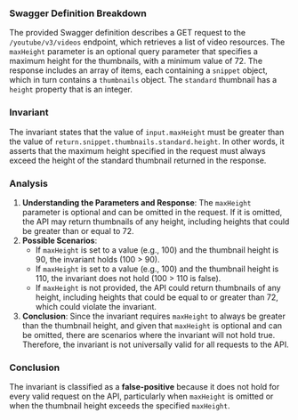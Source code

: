 ### Swagger Definition Breakdown
The provided Swagger definition describes a GET request to the `/youtube/v3/videos` endpoint, which retrieves a list of video resources. The `maxHeight` parameter is an optional query parameter that specifies a maximum height for the thumbnails, with a minimum value of 72. The response includes an array of items, each containing a `snippet` object, which in turn contains a `thumbnails` object. The `standard` thumbnail has a `height` property that is an integer.

### Invariant
The invariant states that the value of `input.maxHeight` must be greater than the value of `return.snippet.thumbnails.standard.height`. In other words, it asserts that the maximum height specified in the request must always exceed the height of the standard thumbnail returned in the response.

### Analysis
1. **Understanding the Parameters and Response**: The `maxHeight` parameter is optional and can be omitted in the request. If it is omitted, the API may return thumbnails of any height, including heights that could be greater than or equal to 72. 
2. **Possible Scenarios**: 
   - If `maxHeight` is set to a value (e.g., 100) and the thumbnail height is 90, the invariant holds (100 > 90).
   - If `maxHeight` is set to a value (e.g., 100) and the thumbnail height is 110, the invariant does not hold (100 > 110 is false).
   - If `maxHeight` is not provided, the API could return thumbnails of any height, including heights that could be equal to or greater than 72, which could violate the invariant.
3. **Conclusion**: Since the invariant requires `maxHeight` to always be greater than the thumbnail height, and given that `maxHeight` is optional and can be omitted, there are scenarios where the invariant will not hold true. Therefore, the invariant is not universally valid for all requests to the API.

### Conclusion
The invariant is classified as a **false-positive** because it does not hold for every valid request on the API, particularly when `maxHeight` is omitted or when the thumbnail height exceeds the specified `maxHeight`.
